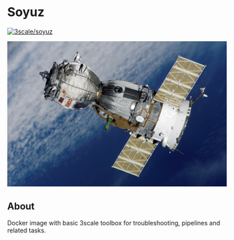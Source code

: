 # Soyuz

[![3scale/soyuz](https://circleci.com/gh/3scale/soyuz.svg?style=shield)](https://circleci.com/gh/3scale/soyuz)

[![soyuz](soyuz.jpg)](https://www.pexels.com/photo/space-technology-research-science-41006/)

## About

Docker image with basic 3scale toolbox for troubleshooting, pipelines and related tasks.
